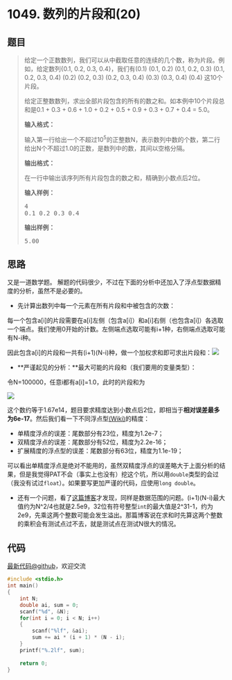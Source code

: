 <h1>1049. 数列的片段和(20)</h1>

## 题目

> <div id="problemContent">
> <p>
> 给定一个正数数列，我们可以从中截取任意的连续的几个数，称为片段。例如，给定数列{0.1, 0.2, 0.3, 0.4}，我们有(0.1) (0.1, 0.2) (0.1, 0.2, 0.3) (0.1, 0.2, 0.3, 0.4) (0.2) (0.2, 0.3) (0.2, 0.3, 0.4) (0.3) (0.3, 0.4) (0.4) 这10个片段。</p>
> <p>给定正整数数列，求出全部片段包含的所有的数之和。如本例中10个片段总和是0.1 + 0.3 + 0.6 + 1.0 + 0.2 + 0.5 + 0.9 + 0.3 + 0.7 + 0.4 = 5.0。</p>
> <p><b>
> 输入格式：
> </b></p>
> <p>
> 输入第一行给出一个不超过10<sup>5</sup>的正整数N，表示数列中数的个数，第二行给出N个不超过1.0的正数，是数列中的数，其间以空格分隔。
> </p>
> <p><b>
> 输出格式：
> </b></p>
> <p>
> 在一行中输出该序列所有片段包含的数之和，精确到小数点后2位。
> </p>
> <b>输入样例：</b><pre>
> 4
> 0.1 0.2 0.3 0.4 
> </pre>
> <b>输出样例：</b><pre>
> 5.00
> </pre>
> </div>

## 思路

又是一道数学题。
解题的代码很少，不过在下面的分析中还加入了浮点型数据精度的分析，虽然不是必要的。

- 先计算出数列中每一个元素在所有片段和中被包含的次数：
 
 每一个包含a[i]的片段需要在a[i]左侧（包含a[i]）和a[i]右侧（也包含a[i]）各选取一个端点。我们使用0开始的计数。左侧端点选取可能有i+1种，右侧端点选取可能有N-i种。

 因此包含a[i]的片段和一共有(i+1)(N-i)种，做一个加权求和即可求出片段和：![](http://latex.codecogs.com/svg.latex?\sum_{i=0}^{N-1}(i+1)(N-i)a_i)
- **严谨起见的分析：**最大可能的片段和（我们要用的变量类型）：

 令N=100000，任意i都有a[i]=1.0，此时的片段和为

 ![](http://latex.codecogs.com/svg.latex?\sum_{i=1}^{N}i(N-i+1)\\=-\sum_{i=1}^{N}i^2+(N+1)\sum_{i=1}^{N}i\\=-\frac{N(N+1)(2N+1)}{6}+\frac{N(N+1)^2}{2}\\=\frac{1}{6}N(N+1)(N+2))

 这个数约等于1.67e14，题目要求精度达到小数点后2位，即相当于**相对误差最多为6e-17**。然后我们看一下不同浮点型[(Wiki)](https://en.wikipedia.org/wiki/Floating-point_arithmetic)的精度：

 - 单精度浮点的误差：尾数部分有23位，精度为1.2e-7；
 - 双精度浮点的误差：尾数部分有52位，精度为2.2e-16；
 - 扩展精度的浮点型的误差：尾数部分有63位，精度为1.1e-19；

 可以看出单精度浮点是绝对不能用的，虽然双精度浮点的误差略大于上面分析的结果，但是我觉得PAT不会（事实上也没有）挖这个坑，所以用`double`类型的会过（我没有试过`float`）。如果要写更加严谨的代码，应使用`long double`。

- 还有一个问题，看了[这篇博客](http://blog.csdn.net/luoluozlb/article/details/51532281)才发现，同样是数据范围的问题。(i+1)(N-i)最大值约为N^2/4也就是2.5e9，32位有符号整型`int`的最大值是2^31-1，约为2e9，先乘这两个整数可能会发生溢出。那篇博客说在求和时先算这两个整数的乘积会有测试点过不去，就是测试点在测试N很大的情况。

## 代码

[最新代码@github](https://github.com/OliverLew/PAT/blob/master/PATBasic/1049.c)，欢迎交流
```c
#include <stdio.h>
int main()
{
    int N;
    double ai, sum = 0;
    scanf("%d", &N);
    for(int i = 0; i < N; i++)
    {
        scanf("%lf", &ai);
        sum += ai * (i + 1) * (N - i);
    }
    printf("%.2lf", sum);
    
    return 0;
}

```